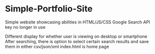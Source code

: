 # Simple-Portfolio-Site
Simple website showcasing abilities in HTML/JS/CSS
Google Search API key no longer in use

Different display for whether user is viewing on desktop or smartphone
After searching, there is option to select certain search results and save them in either csv/json/xml
index.html is home page
